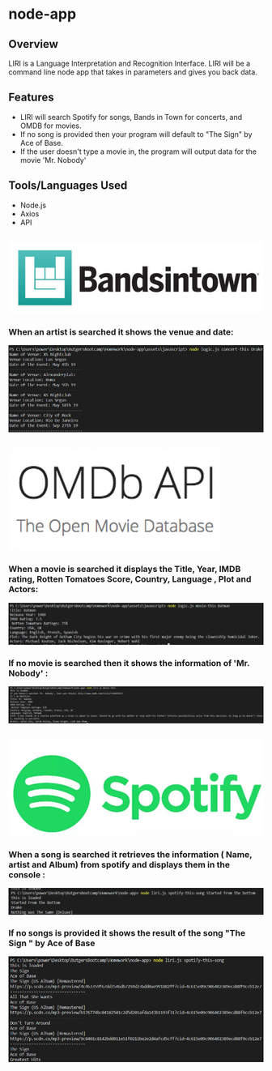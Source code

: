 # node-app

## Overview
LIRI is a Language Interpretation and Recognition Interface. LIRI will be a command line node app that takes in parameters and gives you back data.

## Features
- LIRI will search Spotify for songs, Bands in Town for concerts, and OMDB for movies.
- If no song is provided then your program will default to "The Sign" by Ace of Base.
- If the user doesn't type a movie in, the program will output data for the movie 'Mr. Nobody'

## Tools/Languages Used
- Node.js
- Axios
- API

## ![](screenshots/Bands-in-Town-API/bandsintown.PNG)

 ### When an artist is searched it shows the venue and date: 
![](screenshots/Bands-in-Town-API/concert-this.PNG)

## ![](screenshots/OMDB/OMDB-API.png)
### When a movie is searched it displays the Title, Year, IMDB rating, Rotten Tomatoes Score, Country, Language , Plot and Actors: 
![](screenshots/OMDB/movie-this.PNG)
### If no movie is searched then it shows the information of 'Mr. Nobody' :
![](screenshots/OMDB/mrnobody.PNG)


## ![](screenshots/Spotify/spotify.PNG)
### When a song is searched it retrieves the information ( Name, artist and Album) from spotify and displays them in the console :
![](screenshots/Spotify/songsearch.PNG)
### If no songs is provided it shows the result of the song "The Sign " by Ace of Base
![](screenshots/Spotify/nosearchsong.PNG)






